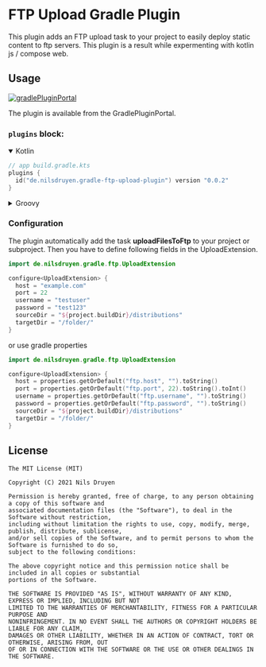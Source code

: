 # FTP Upload Gradle Plugin
This plugin adds an FTP upload task to your project to easily deploy static content to ftp servers. This plugin is a result while expermenting with kotlin js / compose web.

## Usage
[![gradlePluginPortal](https://img.shields.io/maven-metadata/v/https/plugins.gradle.org/m2/de/nilsdruyen/gradle-ftp-upload-plugin/maven-metadata.xml.svg?label=gradlePluginPortal)](https://plugins.gradle.org/plugin/de.nilsdruyen.gradle-ftp-upload-plugin)

The plugin is available from the GradlePluginPortal.

### `plugins` block:
<details open>
  <summary>Kotlin</summary>

```kotlin
// app build.gradle.kts
plugins {
  id("de.nilsdruyen.gradle-ftp-upload-plugin") version "0.0.2"
}
```
</details>

<details>
  <summary>Groovy</summary>

```groovy
// app build.gradle
plugins {
  id 'de.nilsdruyen.gradle-ftp-upload-plugin' version '0.0.2'
}
```
</details>

### Configuration
The plugin automatically add the task **uploadFilesToFtp** to your project or subproject. Then you have to define following fields in the UploadExtension.

```kotlin
import de.nilsdruyen.gradle.ftp.UploadExtension

configure<UploadExtension> {
  host = "example.com"
  port = 22
  username = "testuser"
  password = "test123"
  sourceDir = "${project.buildDir}/distributions"
  targetDir = "/folder/"
}
```

or use gradle properties
```kotlin
import de.nilsdruyen.gradle.ftp.UploadExtension

configure<UploadExtension> {
  host = properties.getOrDefault("ftp.host", "").toString()
  port = properties.getOrDefault("ftp.port", 22).toString().toInt()
  username = properties.getOrDefault("ftp.username", "").toString()
  password = properties.getOrDefault("ftp.password", "").toString()
  sourceDir = "${project.buildDir}/distributions"
  targetDir = "/folder/"
}
```

## License
    The MIT License (MIT)

    Copyright (C) 2021 Nils Druyen

    Permission is hereby granted, free of charge, to any person obtaining a copy of this software and
    associated documentation files (the "Software"), to deal in the Software without restriction,
    including without limitation the rights to use, copy, modify, merge, publish, distribute, sublicense,
    and/or sell copies of the Software, and to permit persons to whom the Software is furnished to do so,
    subject to the following conditions:

    The above copyright notice and this permission notice shall be included in all copies or substantial
    portions of the Software.

    THE SOFTWARE IS PROVIDED "AS IS", WITHOUT WARRANTY OF ANY KIND, EXPRESS OR IMPLIED, INCLUDING BUT NOT
    LIMITED TO THE WARRANTIES OF MERCHANTABILITY, FITNESS FOR A PARTICULAR PURPOSE AND
    NONINFRINGEMENT. IN NO EVENT SHALL THE AUTHORS OR COPYRIGHT HOLDERS BE LIABLE FOR ANY CLAIM,
    DAMAGES OR OTHER LIABILITY, WHETHER IN AN ACTION OF CONTRACT, TORT OR OTHERWISE, ARISING FROM, OUT
    OF OR IN CONNECTION WITH THE SOFTWARE OR THE USE OR OTHER DEALINGS IN THE SOFTWARE.